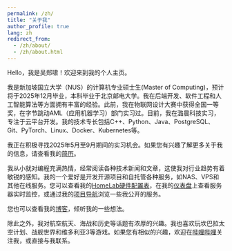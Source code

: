 ```yaml
---
permalink: /zh/
title: "关于我"
author_profile: true
lang: zh
redirect_from: 
  - /zh/about/
  - /zh/about.html
---
```


Hello，我是吴郑啸！欢迎来到我的个人主页。

我是新加坡国立大学（NUS）的计算机专业硕士生(Master of Computing)，预计将于2025年12月毕业，本科毕业于北京邮电大学。我在后端开发、软件工程和人工智能算法等方面拥有丰富的经验。此前，我在物联网设计大赛中获得全国一等奖，在字节跳动AML（应用机器学习）部门实习过。目前，我在潞晨科技实习，专注于云平台开发。我的技术专长包括C++、Python、Java、PostgreSQL、Git、PyTorch、Linux、Docker、Kubernetes等。

我正在积极寻找2025年5月至9月期间的实习机会。如果您有兴趣了解更多关于我的信息，请查看我的[简历](cv/)。

我从小就对编程充满热情，经常阅读各种技术新闻和文章，这使我对行业趋势有着敏锐的感知。我的一个爱好是开发开源项目和自托管各种服务，如NAS、VPS和其他在线服务。您可以查看我的[HomeLab硬件配置表](posts/2024/01/new-nas/)，在我的[仪表盘](https://dash.tosaki.top/)上查看服务器实时监控，或通过我的[项目导航](navigation/)浏览一些我公开的服务。

您也可以查看我的[博客](blog/)，倾听我的一些想法。

除此之外，我对航空航天、海战和历史等话题有浓厚的兴趣。我也喜欢玩坎巴拉太空计划、战舰世界和维多利亚3等游戏。如果您有相似的兴趣，欢迎在[哔哩哔哩](https://space.bilibili.com/7546864)关注我，或直接与我联系。 